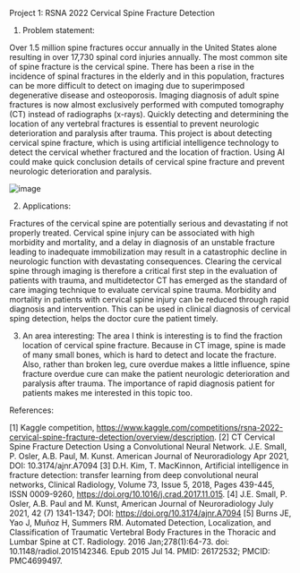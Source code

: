 Project 1: RSNA 2022 Cervical Spine Fracture Detection
1. Problem statement: 

Over 1.5 million spine fractures occur annually in the United States alone resulting in over 17,730 spinal cord injuries annually. The most common site of spine fracture is the cervical spine. There has been a rise in the incidence of spinal fractures in the elderly and in this population, fractures can be more difficult to detect on imaging due to superimposed degenerative disease and osteoporosis. Imaging diagnosis of adult spine fractures is now almost exclusively performed with computed tomography (CT) instead of radiographs (x-rays). Quickly detecting and determining the location of any vertebral fractures is essential to prevent neurologic deterioration and paralysis after trauma. This project is about detecting cervical spine fracture, which is using artificial intelligence technology to detect the cervical whether fractured and the location of fraction. Using AI could make quick conclusion details of cervical spine fracture and prevent neurologic deterioration and paralysis.

![image](https://user-images.githubusercontent.com/113222563/192161942-f0c69602-c0f0-44da-b976-8d1a7a5ec82f.png)


2. Applications: 

Fractures of the cervical spine are potentially serious and devastating if not properly treated. Cervical spine injury can be associated with high morbidity and mortality, and a delay in diagnosis of an unstable fracture leading to inadequate immobilization may result in a catastrophic decline in neurologic function with devastating consequences. Clearing the cervical spine through imaging is therefore a critical first step in the evaluation of patients with trauma, and multidetector CT has emerged as the standard of care imaging technique to evaluate cervical spine trauma. Morbidity and mortality in patients with cervical spine injury can be reduced through rapid diagnosis and intervention. This can be used in clinical diagnosis of cervical sping detection, helps the doctor cure the patient timely.

3. An area interesting:
The area I think is interesting is to find the fraction location of cervical spine fracture. Because in CT image, spine is made of many small bones, which is hard to detect and locate the fracture. Also, rather than broken leg, cure overdue makes a little influence, spine fracture overdue cure can make the patient neurologic deterioration and paralysis after trauma. The importance of rapid diagnosis patient for patients makes me interested in this topic too.

References:

[1] Kaggle competition, https://www.kaggle.com/competitions/rsna-2022-cervical-spine-fracture-detection/overview/description.
[2] CT Cervical Spine Fracture Detection Using a Convolutional Neural Network. J.E. Small, P. Osler, A.B. Paul, M. Kunst. American Journal of Neuroradiology Apr 2021, DOI: 10.3174/ajnr.A7094
[3] D.H. Kim, T. MacKinnon, Artificial intelligence in fracture detection: transfer learning from deep convolutional neural networks, Clinical Radiology, Volume 73, Issue 5, 2018, Pages 439-445, ISSN 0009-9260, https://doi.org/10.1016/j.crad.2017.11.015.
[4] J.E. Small, P. Osler, A.B. Paul and M. Kunst, American Journal of Neuroradiology July 2021, 42 (7) 1341-1347; DOI: https://doi.org/10.3174/ajnr.A7094
[5] Burns JE, Yao J, Muñoz H, Summers RM. Automated Detection, Localization, and Classification of Traumatic Vertebral Body Fractures in the Thoracic and Lumbar Spine at CT. Radiology. 2016 Jan;278(1):64-73. doi: 10.1148/radiol.2015142346. Epub 2015 Jul 14. PMID: 26172532; PMCID: PMC4699497.
